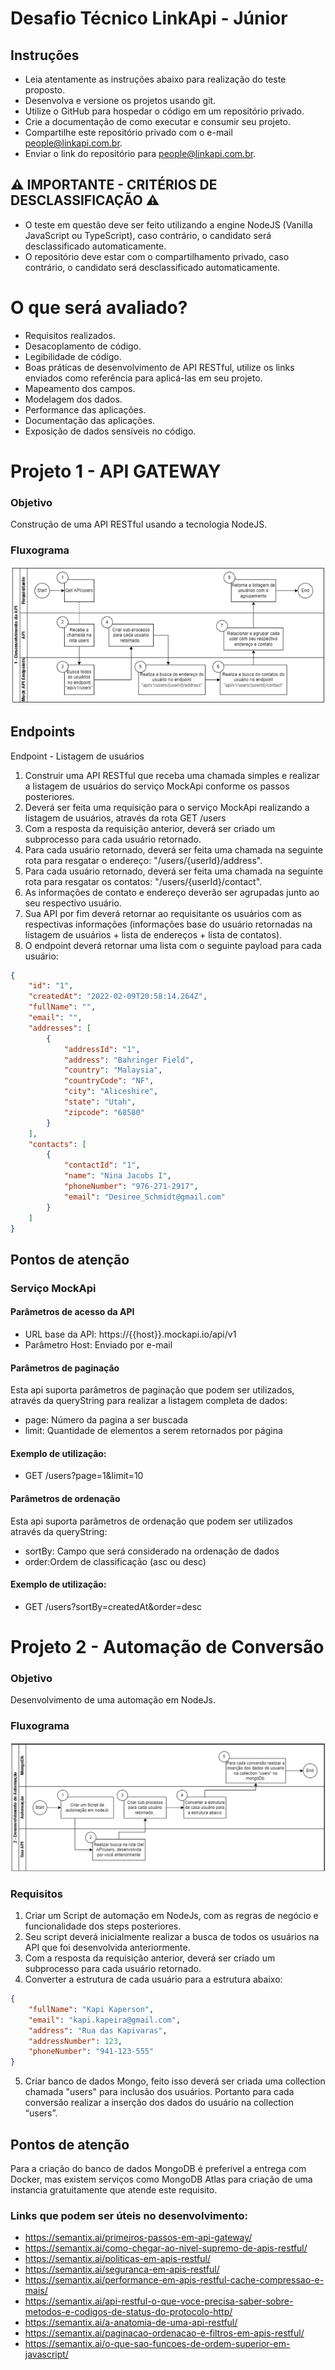 # Desafio Técnico LinkApi - Júnior
## Instruções
- Leia atentamente as instruções abaixo para realização do teste proposto.
- Desenvolva e versione os projetos usando git.
- Utilize o GitHub para hospedar o código em um repositório privado.
- Crie a documentação de como executar e consumir seu projeto.
- Compartilhe este repositório privado com o e-mail people@linkapi.com.br.
- Enviar o link do repositório para people@linkapi.com.br.

## ⚠ IMPORTANTE - CRITÉRIOS DE DESCLASSIFICAÇÃO ⚠

- O teste em questão deve ser feito utilizando a engine NodeJS (Vanilla JavaScript ou
TypeScript), caso contrário, o candidato será desclassificado automaticamente.
- O repositório deve estar com o compartilhamento privado, caso contrário, o candidato será
desclassificado automaticamente.

# O que será avaliado?
- Requisitos realizados.
- Desacoplamento de código.
- Legibilidade de código.
- Boas práticas de desenvolvimento de API RESTful, utilize os links enviados como referência para aplicá-las em seu projeto.
- Mapeamento dos campos.
- Modelagem dos dados.
- Performance das aplicações.
- Documentação das aplicações.
- Exposição de dados sensíveis no código.

# Projeto 1 - API GATEWAY 

### Objetivo
Construção de uma API RESTful usando a tecnologia NodeJS.
### Fluxograma

![image](./apigateway.png)

## Endpoints
Endpoint - Listagem de usuários
1. Construir uma API RESTful que receba uma chamada simples e realizar a listagem de usuários do
serviço MockApi conforme os passos posteriores.
2. Deverá ser feita uma requisição para o serviço MockApi realizando a listagem de usuários, através da rota GET /users
3. Com a resposta da requisição anterior, deverá ser criado um subprocesso para cada usuário
retornado.
4. Para cada usuário retornado, deverá ser feita uma chamada na seguinte rota para resgatar o
endereço: "/users/{userId}/address".
5. Para cada usuário retornado, deverá ser feita uma chamada na seguinte rota para resgatar os
contatos: "/users/{userId}/contact".
6. As informações de contato e endereço deverão ser agrupadas junto ao seu respectivo usuário.
7. Sua API por fim deverá retornar ao requisitante os usuários com as respectivas informações
(informações base do usuário retornadas na listagem de usuários + lista de endereços + lista de
contatos).
8. O endpoint deverá retornar uma lista com o seguinte payload para cada usuário:
```json
{
	"id": "1",
	"createdAt": "2022-02-09T20:58:14.264Z",
	"fullName": "",
	"email": "",
	"addresses": [
		{
			"addressId": "1",
			"address": "Bahringer Field",
			"country": "Malaysia",
			"countryCode": "NF",
			"city": "Aliceshire",
			"state": "Utah",
			"zipcode": "68580"
		}
	],
	"contacts": [
		{
			"contactId": "1",
			"name": "Nina Jacobs I",
			"phoneNumber": "976-271-2917",
			"email": "Desiree_Schmidt@gmail.com"
		}
	]
}
```
## Pontos de atenção
### Serviço MockApi
#### Parâmetros de acesso da API
- URL base da API: https://{{host}}.mockapi.io/api/v1
- Parâmetro Host: Enviado por e-mail
#### Parâmetros de paginação
Esta api suporta parâmetros de paginação que podem ser utilizados, através da queryString para realizar a listagem completa de dados:
- page: Número da pagina a ser buscada
- limit: Quantidade de elementos a serem retornados por página
 #### Exemplo de utilização:
- GET /users?page=1&limit=10
#### Parâmetros de ordenação
Esta api suporta parâmetros de ordenação que podem ser utilizados através da queryString:
- sortBy: Campo que será considerado na ordenação de dados
- order:Ordem de classificação (asc ou desc)
#### Exemplo de utilização:
- GET /users?sortBy=createdAt&order=desc



# Projeto 2 - Automação de Conversão
### Objetivo
Desenvolvimento de uma automação em NodeJs.
### Fluxograma

![image](./atm.png)

### Requisitos
1. Criar um Script de automação em NodeJs, com as regras de negócio e funcionalidade dos steps
posteriores.
2. Seu script deverá inicialmente realizar a busca de todos os usuários na API que foi desenvolvida
anteriormente.
3. Com a resposta da requisição anterior, deverá ser criado um subprocesso para cada usuário
retornado.
4. Converter a estrutura de cada usuário para a estrutura abaixo:

```json
{
	"fullName": "Kapi Kaperson",
	"email": "kapi.kapeira@gmail.com",
	"address": "Rua das Kapivaras",
	"addressNumber": 123,
	"phoneNumber": "941-123-555"
}
```
5. Criar banco de dados Mongo, feito isso deverá ser criada uma collection chamada "users" para
inclusão dos usuários. Portanto para cada conversão realizar a inserção dos dados do usuário na
collection “users”.
## Pontos de atenção
Para a criação do banco de dados MongoDB é preferível a entrega com Docker, mas existem serviços
como MongoDB Atlas para criação de uma instancia gratuitamente que atende este requisito.

### Links que podem ser úteis no desenvolvimento:

- https://semantix.ai/primeiros-passos-em-api-gateway/
- https://semantix.ai/como-chegar-ao-nivel-supremo-de-apis-restful/
- https://semantix.ai/politicas-em-apis-restful/
- https://semantix.ai/seguranca-em-apis-restful/
- https://semantix.ai/performance-em-apis-restful-cache-compressao-e-mais/
- https://semantix.ai/api-restful-o-que-voce-precisa-saber-sobre-metodos-e-codigos-de-status-do-protocolo-http/
- https://semantix.ai/a-anatomia-de-uma-api-restful/
- https://semantix.ai/paginacao-ordenacao-e-filtros-em-apis-restful/
- https://semantix.ai/o-que-sao-funcoes-de-ordem-superior-em-javascript/
